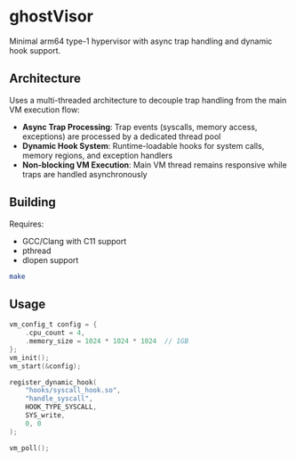 # ghostVisor

Minimal arm64 type-1 hypervisor with async trap handling and dynamic hook support.

## Architecture

Uses a multi-threaded architecture to decouple trap handling from the main VM execution flow:

- **Async Trap Processing**: Trap events (syscalls, memory access, exceptions) are processed by a dedicated thread pool
- **Dynamic Hook System**: Runtime-loadable hooks for system calls, memory regions, and exception handlers
- **Non-blocking VM Execution**: Main VM thread remains responsive while traps are handled asynchronously

## Building

Requires:
- GCC/Clang with C11 support
- pthread
- dlopen support

```bash
make
```

## Usage

```c
vm_config_t config = {
    .cpu_count = 4,
    .memory_size = 1024 * 1024 * 1024  // 1GB
};
vm_init();
vm_start(&config);

register_dynamic_hook(
    "hooks/syscall_hook.so",     
    "handle_syscall",           
    HOOK_TYPE_SYSCALL,       
    SYS_write,                 
    0, 0                       
);

vm_poll();
```

